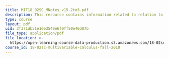 ```yaml
---
title: MIT18_02SC_MNotes_v15.2to3.pdf
description: This resource contains information related to relation to physics.
type: course
layout: pdf
uid: 3f371db51e1ee3540e6f0ff50e46d07b
file_type: application/pdf
file_location: >-
  https://open-learning-course-data-production.s3.amazonaws.com/18-02sc-multivariable-calculus-fall-2010/3f371db51e1ee3540e6f0ff50e46d07b_MIT18_02SC_MNotes_v15.2to3.pdf
course_id: 18-02sc-multivariable-calculus-fall-2010
---
```

